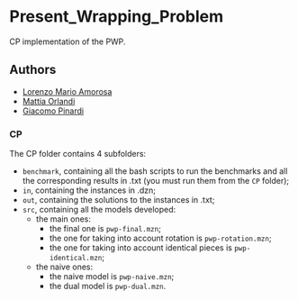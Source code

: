 # Present_Wrapping_Problem
CP implementation of the PWP.

## Authors
* [Lorenzo Mario Amorosa](https://github.com/Lostefra)
* [Mattia Orlandi](https://github.com/nihil21)
* [Giacomo Pinardi](https://github.com/GiacomoPinardi)

### CP
The CP folder contains 4 subfolders:

- `benchmark`, containing all the bash scripts to run the benchmarks and all the corresponding results in .txt (you must run them from the `CP` folder);
- `in`, containing the instances in .dzn;
- `out`, containing the solutions to the instances in .txt;
- `src`, containing all the models developed:
    - the main ones:
        - the final one is `pwp-final.mzn`;
        - the one for taking into account rotation is `pwp-rotation.mzn`;
        - the one for taking into account identical pieces is `pwp-identical.mzn`;
    - the naive ones:
        - the naive model is `pwp-naive.mzn`;
        - the dual model is `pwp-dual.mzn`.
